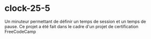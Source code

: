 # clock-25-5
Un minuteur permettant de définir un temps de session et un temps de pause. Ce projet a été fait dans le cadre d'un projet de certification FreeCodeCamp
